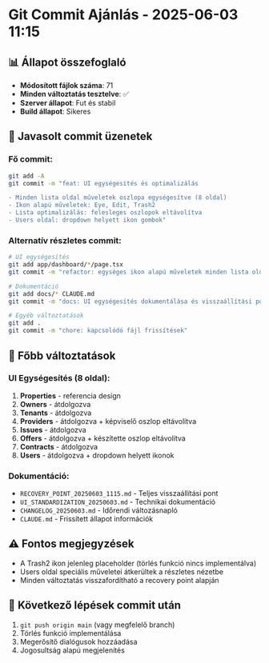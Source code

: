 # Git Commit Ajánlás - 2025-06-03 11:15

## 📊 Állapot összefoglaló
- **Módosított fájlok száma**: 71
- **Minden változtatás tesztelve**: ✅
- **Szerver állapot**: Fut és stabil
- **Build állapot**: Sikeres

## 🎯 Javasolt commit üzenetek

### Fő commit:
```bash
git add -A
git commit -m "feat: UI egységesítés és optimalizálás

- Minden lista oldal műveletek oszlopa egységesítve (8 oldal)
- Ikon alapú műveletek: Eye, Edit, Trash2
- Lista optimalizálás: felesleges oszlopok eltávolítva
- Users oldal: dropdown helyett ikon gombok"
```

### Alternatív részletes commit:
```bash
# UI egységesítés
git add app/dashboard/*/page.tsx
git commit -m "refactor: egységes ikon alapú műveletek minden lista oldalon"

# Dokumentáció
git add docs/* CLAUDE.md
git commit -m "docs: UI egységesítés dokumentálása és visszaállítási pontok"

# Egyéb változtatások
git add .
git commit -m "chore: kapcsolódó fájl frissítések"
```

## 📝 Főbb változtatások

### UI Egységesítés (8 oldal):
1. **Properties** - referencia design
2. **Owners** - átdolgozva
3. **Tenants** - átdolgozva
4. **Providers** - átdolgozva + képviselő oszlop eltávolítva
5. **Issues** - átdolgozva
6. **Offers** - átdolgozva + készítette oszlop eltávolítva
7. **Contracts** - átdolgozva
8. **Users** - átdolgozva + dropdown helyett ikonok

### Dokumentáció:
- `RECOVERY_POINT_20250603_1115.md` - Teljes visszaállítási pont
- `UI_STANDARDIZATION_20250603.md` - Technikai dokumentáció
- `CHANGELOG_20250603.md` - Időrendi változásnapló
- `CLAUDE.md` - Frissített állapot információk

## ⚠️ Fontos megjegyzések
- A Trash2 ikon jelenleg placeholder (törlés funkció nincs implementálva)
- Users oldal speciális műveletei átkerültek a részletes nézetbe
- Minden változtatás visszafordítható a recovery point alapján

## 🚀 Következő lépések commit után
1. `git push origin main` (vagy megfelelő branch)
2. Törlés funkció implementálása
3. Megerősítő dialógusok hozzáadása
4. Jogosultság alapú megjelenítés
